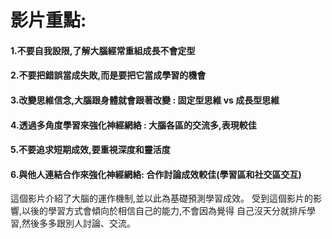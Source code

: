 # 影片重點:

#### 1.不要自我設限,了解大腦經常重組成長不會定型
#### 2.不要把錯誤當成失敗,而是要把它當成學習的機會
#### 3.改變思維信念,大腦跟身體就會跟著改變 : 固定型思維 vs 成長型思維
#### 4.透過多角度學習來強化神經網絡 : 大腦各區的交流多,表現較佳
#### 5.不要追求短期成效,要重視深度和靈活度
#### 6.與他人連結合作來強化神經網絡: 合作討論成效較佳(學習區和社交區交互)

這個影片介紹了大腦的運作機制,並以此為基礎預測學習成效。
受到這個影片的影響,以後的學習方式會傾向於相信自己的能力,不會因為覺得
自己沒天分就排斥學習,然後多多跟別人討論、交流。